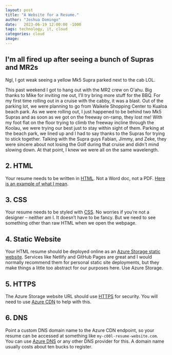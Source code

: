 ```yaml
---
layout: post
title: "A Website for a Resume."
author: "Joshua Domingo"
date:   2023-06-19 12:00:00 -1000
tags: technology, it, cloud
categories: cloud
image: 
---
```


## I'm all fired up after seeing a bunch of Supras and MR2s

Ngl, I got weak seeing a yellow Mk5 Supra parked next to the cab LOL. 

This past weekend I got to hang out with the MR2 crew on O'ahu. Big thanks to Mike for inviting me out, I'll try bring more stuff for the BBQ. For my first time rolling out in a cruise with the cabby, it was a blast. Out of the parking lot, we were planning to go from Waikele Shopping Center to Kualoa beach park. As we were rolling out, I just happened to be behind two Mk5 Supras and as soon as we got on the freeway on-ramp, they lost me! With my foot flat on the floor trying to climb the freeway incline through the Koolau, we were trying our best just to stay within sight of them. Parking at the beach park, we lined up and I had to say thanks to the Supras for trying to stick together. Talking with the Supra guys Fabian, Jimmy, and Zeke, they were sincere about not losing the Golf during that cruise and didn't mind slowing down. At that point, I knew we were all on the same wavelength.




## 2. HTML

Your resume needs to be written in [HTML](https://developer.mozilla.org/en-US/docs/Web/HTML). Not a Word doc, not a PDF. [Here is an example of what I mean](https://codepen.io/emzarts/pen/OXzmym).

## 3. CSS

Your resume needs to be styled with [CSS](https://www.w3schools.com/css/). No worries if you’re not a designer – neither am I. It doesn’t have to be fancy. But we need to see something other than raw HTML when we open the webpage.

## 4. Static Website
Your HTML resume should be deployed online as an [Azure Storage static website](https://docs.microsoft.com/en-us/azure/storage/blobs/storage-blob-static-website). Services like Netlify and GitHub Pages are great and I would normally recommend them for personal static site deployments, but they make things a little too abstract for our purposes here. Use Azure Storage.

## 5. HTTPS

The Azure Storage website URL should use [HTTPS](https://www.cloudflare.com/learning/ssl/what-is-https/) for security. You will need to use [Azure CDN](https://docs.microsoft.com/en-us/azure/storage/blobs/storage-custom-domain-name?tabs=azure-portal#map-a-custom-domain-with-https-enabled) to help with this.

## 6. DNS

Point a custom DNS domain name to the Azure CDN endpoint, so your resume can be accessed at something like `my-c00l-resume-website.com`. You can use [Azure DNS](https://docs.microsoft.com/en-us/azure/cdn/cdn-map-content-to-custom-domain) or any other DNS provider for this. A domain name usually costs about ten bucks to register.